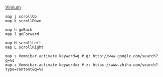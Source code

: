 
[Vimium](https://chrome.google.com/webstore/detail/dbepggeogbaibhgnhhndojpepiihcmeb)

```
map j scrollUp
map k scrollDown

map h goBack
map l goForward

map H scrollLeft
map L scrollRight

map s Vomnibar.activate keyword=g # g: http://www.google.com/search?q=%s
map z Vomnibar.activate keyword=z # z: https://www.zhihu.com/search?type=content&q=%s
```

